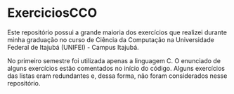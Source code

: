 # ExerciciosCCO

Este repositório possui a grande maioria dos exercícios que realizei durante minha graduação no curso de Ciência da Computação na Universidade Federal de Itajubá (UNIFEI) - Campus Itajubá.

No primeiro semestre foi utilizada apenas a linguagem C.
O enunciado de alguns exercícios estão comentados no início do código.
Alguns exercícios das listas eram redundantes e, dessa forma, não foram considerados nesse repositório.
